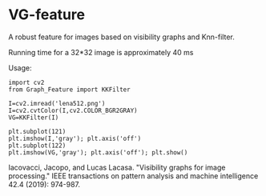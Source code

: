 # VG-feature
A robust feature for images based on visibility graphs and Knn-filter.

Running time for a 32*32 image is approximately 40 ms

Usage:

```
import cv2
from Graph_Feature import KKFilter

I=cv2.imread('lena512.png')
I=cv2.cvtColor(I,cv2.COLOR_BGR2GRAY)
VG=KKFilter(I)

plt.subplot(121)
plt.imshow(I,'gray'); plt.axis('off')
plt.subplot(122)
plt.imshow(VG,'gray'); plt.axis('off'); plt.show()
```


Iacovacci, Jacopo, and Lucas Lacasa. "Visibility graphs for image processing." IEEE transactions on pattern analysis and machine intelligence 42.4 (2019): 974-987.
